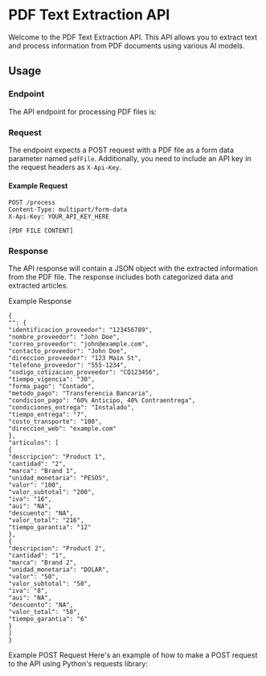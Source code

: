 # PDF Text Extraction API

Welcome to the PDF Text Extraction API. This API allows you to extract text and process information from PDF documents using various AI models.

## Usage

### Endpoint

The API endpoint for processing PDF files is:

### Request

The endpoint expects a POST request with a PDF file as a form data parameter named `pdfFile`. Additionally, you need to include an API key in the request headers as `X-Api-Key`.

#### Example Request

```http
POST /process
Content-Type: multipart/form-data
X-Api-Key: YOUR_API_KEY_HERE

[PDF FILE CONTENT]

```

### Response

The API response will contain a JSON object with the extracted information from the PDF file. The response includes both categorized data and extracted articles.

Example Response

```
{
"": {
"identificacion_proveedor": "123456789",
"nombre_proveedor": "John Doe",
"correo_proveedor": "john@example.com",
"contacto_proveedor": "John Doe",
"direccion_proveedor": "123 Main St",
"telefono_proveedor": "555-1234",
"codigo_cotizacion_proveedor": "CQ123456",
"tiempo_vigencia": "30",
"forma_pago": "Contado",
"metodo_pago": "Transferencia Bancaria",
"condicion_pago": "60% Anticipo, 40% Contraentrega",
"condiciones_entrega": "Instalado",
"tiempo_entrega": "7",
"costo_transporte": "100",
"direccion_web": "example.com"
},
"articulos": [
{
"descripcion": "Product 1",
"cantidad": "2",
"marca": "Brand 1",
"unidad_monetaria": "PESOS",
"valor": "100",
"valor_subtotal": "200",
"iva": "16",
"aui": "NA",
"descuento": "NA",
"valor_total": "216",
"tiempo_garantia": "12"
},
{
"descripcion": "Product 2",
"cantidad": "1",
"marca": "Brand 2",
"unidad_monetaria": "DOLAR",
"valor": "50",
"valor_subtotal": "50",
"iva": "8",
"aui": "NA",
"descuento": "NA",
"valor_total": "58",
"tiempo_garantia": "6"
}
]
}

```

Example POST Request
Here's an example of how to make a POST request to the API using Python's requests library:

```

```

```

```
